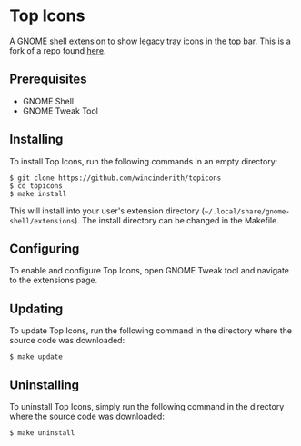 # Top Icons

A GNOME shell extension to show legacy tray icons in the top bar. This is a fork of a repo found [here](https://github.com/mjnaderi/TopTray).

## Prerequisites

*   GNOME Shell
*   GNOME Tweak Tool

## Installing

To install Top Icons, run the following commands in an empty directory:

    $ git clone https://github.com/wincinderith/topicons
    $ cd topicons
    $ make install

This will install into your user's extension directory (`~/.local/share/gnome-shell/extensions`). The install directory can be changed in the Makefile.

## Configuring

To enable and configure Top Icons, open GNOME Tweak tool and navigate to the extensions page.

## Updating

To update Top Icons, run the following command in the directory where the source code was downloaded:

    $ make update

## Uninstalling

To uninstall Top Icons, simply run the following command in the directory where the source code was downloaded:

    $ make uninstall
